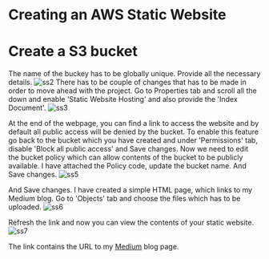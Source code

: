 # Creating an AWS Static Website

# Create a S3 bucket
The name of the buckey has to be globally unique.
Provide all the necessary details.
![ss2](https://github.com/user-attachments/assets/aedbe35f-efbd-4b2b-9a85-07b9ca55ee7d)
There has to be couple of changes that has to be made in order to move ahead with the project.
Go to Properties tab and scroll all the down and enable 'Static Website Hosting' and also provide the 'Index Document'.
![ss3](https://github.com/user-attachments/assets/fcebdbf1-d96c-4f93-a869-9ad2591eab4f)

At the end of the webpage, you can find a link to access the website and by default all public access will be denied by the bucket. To enable this feature go back to the bucket which you have created and under 'Permissions' tab, disable 'Block all public access' and Save changes.
Now we need to edit the bucket policy which can allow contents of the bucket to be publicly available. I have attached the Policy code, update the bucket name. And Save changes.
![ss5](https://github.com/user-attachments/assets/e87d1157-3314-40e0-bd69-7ccb3d5a247c)

And Save changes.
I have created a simple HTML page, which links to my Medium blog.
Go to 'Objects' tab and choose the files which has to be uploaded. 
![ss6](https://github.com/user-attachments/assets/9e293522-6131-44af-89e4-7a2336837934)

Refresh the link and now you can view the contents of your static website.
![ss7](https://github.com/user-attachments/assets/d6cba11e-de2e-456b-8f8e-f50e9beb5b9b)

The link contains the URL to my [Medium]([url](https://shreyassrinivasa297.medium.com/)) blog page.
